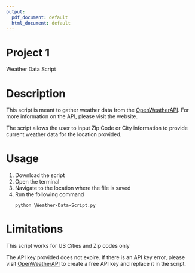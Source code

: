 ```yaml
---
output:
  pdf_document: default
  html_document: default
---
```

# Project 1 

Weather Data Script

# Description

This script is meant to gather weather data from the [OpenWeatherAPI](https://openweathermap.org/api). For more information on the API, please visit the website. 

The script allows the user to input Zip Code or City information to provide current weather data for the location provided.

# Usage

1. Download the script
2. Open the terminal
3. Navigate to the location where the file is saved
4. Run the following command
   ```
   python \Weather-Data-Script.py
    ```

# Limitations 

This script works for US Cities and Zip codes only

The API key provided does not expire. If there is an API key error, please visit [OpenWeatherAPI](https://openweathermap.org/api) to create a free API key and replace it in the script. 
